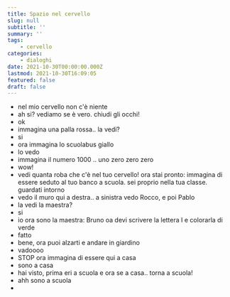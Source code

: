 ```yaml
---
title: Spazio nel cervello
slug: null
subtitle: ''
summary: ''
tags: 
    - cervello
categories:
    - dialoghi
date: 2021-10-30T00:00:00.000Z
lastmod: 2021-10-30T16:09:05
featured: false
draft: false
---
```


- nel mio cervello non c'è niente
- ah si? vediamo se è vero. chiudi gli occhi!
- ok
- immagina una palla rossa.. la vedi?
- si
- ora immagina lo scuolabus giallo
- lo vedo
- immagina il numero 1000 .. uno zero zero zero
- wow!
- vedi quanta roba che c'è nel tuo cervello! ora stai pronto: immagina di essere seduto al tuo banco a scuola. sei proprio nella tua classe. guardati intorno
- vedo il muro qui a destra.. a sinistra vedo Rocco, e poi Pablo
- la vedi la maestra?
- si
- io ora sono la maestra: Bruno oa devi scrivere la lettera I e colorarla di verde
- fatto
- bene, ora puoi alzarti e andare in giardino
- vadoooo
- STOP ora immagina di essere qui a casa
- sono a casa
- hai visto, prima eri a scuola e ora se a casa.. torna a scuola!
- ahh sono a scuola
- 
